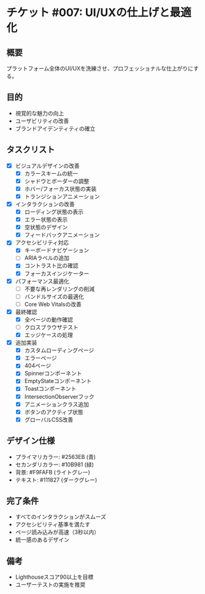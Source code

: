# チケット #007: UI/UXの仕上げと最適化

## 概要
プラットフォーム全体のUI/UXを洗練させ、プロフェッショナルな仕上がりにする。

## 目的
- 視覚的な魅力の向上
- ユーザビリティの改善
- ブランドアイデンティティの確立

## タスクリスト

- [x] ビジュアルデザインの改善
  - [x] カラースキームの統一
  - [x] シャドウとボーダーの調整
  - [x] ホバー/フォーカス状態の実装
  - [x] トランジションアニメーション

- [x] インタラクションの改善
  - [x] ローディング状態の表示
  - [x] エラー状態の表示
  - [x] 空状態のデザイン
  - [x] フィードバックアニメーション

- [x] アクセシビリティ対応
  - [x] キーボードナビゲーション
  - [ ] ARIAラベルの追加
  - [x] コントラスト比の確認
  - [x] フォーカスインジケーター

- [x] パフォーマンス最適化
  - [ ] 不要な再レンダリングの削減
  - [ ] バンドルサイズの最適化
  - [ ] Core Web Vitalsの改善

- [x] 最終確認
  - [x] 全ページの動作確認
  - [ ] クロスブラウザテスト
  - [x] エッジケースの処理

- [x] 追加実装
  - [x] カスタムローディングページ
  - [x] エラーページ
  - [x] 404ページ
  - [x] Spinnerコンポーネント
  - [x] EmptyStateコンポーネント
  - [x] Toastコンポーネント
  - [x] IntersectionObserverフック
  - [x] アニメーションクラス追加
  - [x] ボタンのアクティブ状態
  - [x] グローバルCSS改善

## デザイン仕様
- プライマリカラー: #2563EB (青)
- セカンダリカラー: #10B981 (緑)
- 背景: #F9FAFB (ライトグレー)
- テキスト: #111827 (ダークグレー)

## 完了条件
- すべてのインタラクションがスムーズ
- アクセシビリティ基準を満たす
- ページ読み込みが高速（3秒以内）
- 統一感のあるデザイン

## 備考
- Lighthouseスコア90以上を目標
- ユーザーテストの実施を推奨